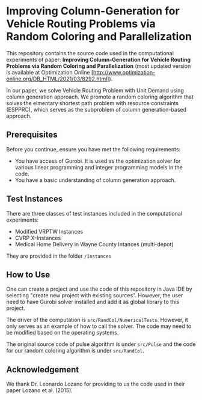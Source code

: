 # Improving Column-Generation for Vehicle Routing Problems via Random Coloring and Parallelization
This repository contains the source code used in the computational experiments of paper: **Improving Column-Generation for Vehicle Routing Problems via Random Coloring and Parallelization** (most updated version is available at Optimization Online [http://www.optimization-online.org/DB_HTML/2021/03/8292.html]). 

In our paper, we solve Vehicle Routing Problem with Unit Demand using column generation approach. We promote a random coloring algorithm that solves the elmentary shortest path problem with resource constraints (ESPPRC), which serves as the subproblem of column generation-based approach.

## Prerequisites

Before you continue, ensure you have met the following requirements:
* You have access of Gurobi. It is used as the optimization solver for various linear programming and integer programming models in the code.
* You have a basic understanding of column generation approach.

## Test Instances
There are three classes of test instances included in the computational experiments:
* Modified VRPTW Instances 
* CVRP X-Instances
* Medical Home Delivery in Wayne County Intances (multi-depot)

They are provided in the folder `/Instances`

## How to Use
One can create a project and use the code of this repository in Java IDE by selecting "create new project with existing sources". However, the user need to have Gurobi solver installed and add it as global library to this project.

The driver of the computation is `src/RandCol/NumericalTests`. However, it only serves as an example of how to call the solver. The code may need to be modified based on the operating systems. 

The original source code of pulse algorithm is under `src/Pulse` and the code for our random coloring algorithm is under `src/RandCol`.

## Acknowledgement 
We thank Dr. Leonardo Lozano for providing to us the code used in their paper Lozano et al. (2015).
